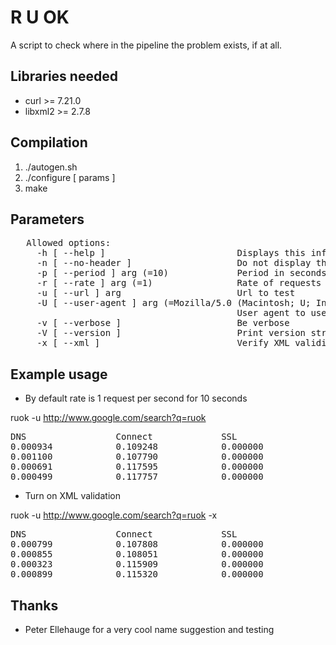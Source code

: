 # R U OK

A script to check where in the pipeline the problem exists, if at all.

## Libraries needed 
* curl >= 7.21.0
* libxml2 >= 2.7.8

## Compilation 

1. ./autogen.sh
2. ./configure [ params ]
3. make 

## Parameters
<pre>
   Allowed options:
     -h [ --help ]                         Displays this information
     -n [ --no-header ]                    Do not display the header
     -p [ --period ] arg (=10)             Period in seconds
     -r [ --rate ] arg (=1)                Rate of requests per second
     -u [ --url ] arg                      Url to test
     -U [ --user-agent ] arg (=Mozilla/5.0 (Macintosh; U; Intel Mac OS X 10_5_8; en-us) AppleWebKit/533.21.1 (KHTML, like Gecko) Version/5.0.5 Safari/533.21.1)
                                           User agent to use
     -v [ --verbose ]                      Be verbose
     -V [ --version ]                      Print version string
     -x [ --xml ]                          Verify XML validity
</pre>

## Example usage 

* By default rate is 1 request per second for 10 seconds

ruok -u http://www.google.com/search?q=ruok
<pre>
DNS                 Connect             SSL                 Protocol            First byte          Total               Bytes               Return code         
0.000934            0.109248            0.000000            0.000001            0.153485            1.320860            96679.000000        200                 
0.001100            0.107790            0.000000            0.000001            0.146549            1.639408            96680.000000        200                 
0.000691            0.117595            0.000000            0.000000            0.147891            1.113251            81004.000000        200                 
0.000499            0.117757            0.000000            0.000001            0.135330            1.282660            96599.000000        200                 
</pre>

* Turn on XML validation

ruok -u http://www.google.com/search?q=ruok -x
<pre>
DNS                 Connect             SSL                 Protocol            First byte          Total               Bytes               Return code         XML             
0.000799            0.107808            0.000000            0.000000            0.141417            1.258222            96699.000000        200                 NOT OK     
0.000855            0.108051            0.000000            0.000005            0.151036            1.573901            96721.000000        200                 NOT OK     
0.000323            0.115909            0.000000            0.000001            0.153521            1.506323            96580.000000        200                 NOT OK     
0.000899            0.115320            0.000000            0.000002            0.142294            1.507822            96363.000000        200                 NOT OK     
</pre>

## Thanks

* Peter Ellehauge for a very cool name suggestion and testing